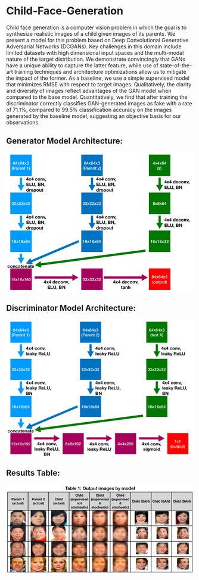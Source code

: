 # Child-Face-Generation

Child face generation is a computer vision problem in which the goal is to synthesize realistic images of a child given images of its parents. We present a model for this problem based on Deep Convolutional Generative Adversarial Networks (DCGANs). Key challenges in this domain include limited datasets with high dimensional input spaces and the multi-modal nature of the target distribution. We demonstrate convincingly that GANs have a unique ability to capture the latter feature, while use of state-of-the-art training techniques and architecture optimizations allow us to mitigate the impact of the former. As a baseline, we use a simple supervised model that minimizes RMSE with respect to target images. Qualitatively, the clarity and diversity of images reflect advantages of the GAN model when compared to the base model. Quantitatively, we find that after training the discriminator correctly classifies GAN-generated images as fake with a rate of 71.1\%, compared to 99.5\% classification accuracy on the images generated by the baseline model, suggesting an objective basis for our observations.

## Generator Model Architecture:

![generator image](images/generator.png)


## Discriminator Model Architecture:

![discriminator image](images/discriminator.png)

## Results Table:

![table image](images/table.png)
